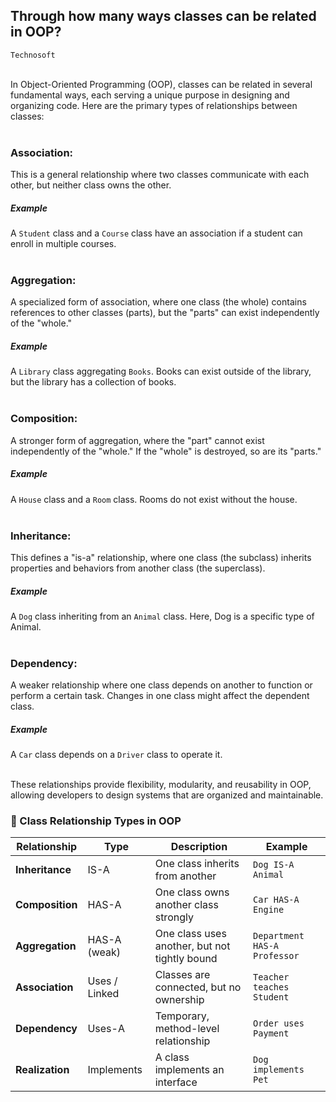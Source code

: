 ## Through how many ways classes can be related in OOP?
`Technosoft`
<br><br>

In Object-Oriented Programming (OOP), classes can be related in several fundamental ways, each serving a unique purpose in designing and organizing code. Here are the primary types of relationships between classes:
<br><br>



### Association:
This is a general relationship where two classes communicate with each other, but neither class owns the other.

##### Example
A `Student` class and a `Course` class have an association if a student can enroll in multiple courses.
<br><br>



### Aggregation:
A specialized form of association, where one class (the whole) contains references to other classes (parts), but the "parts" can exist independently of the "whole."

##### Example
A `Library` class aggregating `Books`. Books can exist outside of the library, but the library has a collection of books.
<br><br>



### Composition:
A stronger form of aggregation, where the "part" cannot exist independently of the "whole." If the "whole" is destroyed, so are its "parts."

##### Example
A `House` class and a `Room` class. Rooms do not exist without the house.
<br><br>



### Inheritance:
This defines a "is-a" relationship, where one class (the subclass) inherits properties and behaviors from another class (the superclass).

##### Example
A `Dog` class inheriting from an `Animal` class. Here, Dog is a specific type of Animal.
<br><br>



### Dependency:
A weaker relationship where one class depends on another to function or perform a certain task. Changes in one class might affect the dependent class.

##### Example
A `Car` class depends on a `Driver` class to operate it.
<br><br>


These relationships provide flexibility, modularity, and reusability in OOP, allowing developers to design systems that are organized and maintainable.



### 🔗 Class Relationship Types in OOP

| Relationship      | Type               | Description                                                  | Example                        |
|-------------------|--------------------|--------------------------------------------------------------|--------------------------------|
| **Inheritance**   | IS-A               | One class inherits from another                              | `Dog IS-A Animal`              |
| **Composition**   | HAS-A              | One class owns another class strongly                        | `Car HAS-A Engine`             |
| **Aggregation**   | HAS-A (weak)       | One class uses another, but not tightly bound                | `Department HAS-A Professor`   |
| **Association**   | Uses / Linked      | Classes are connected, but no ownership                      | `Teacher teaches Student`      |
| **Dependency**    | Uses-A             | Temporary, method-level relationship                         | `Order uses Payment`           |
| **Realization**   | Implements         | A class implements an interface                              | `Dog implements Pet`           |

